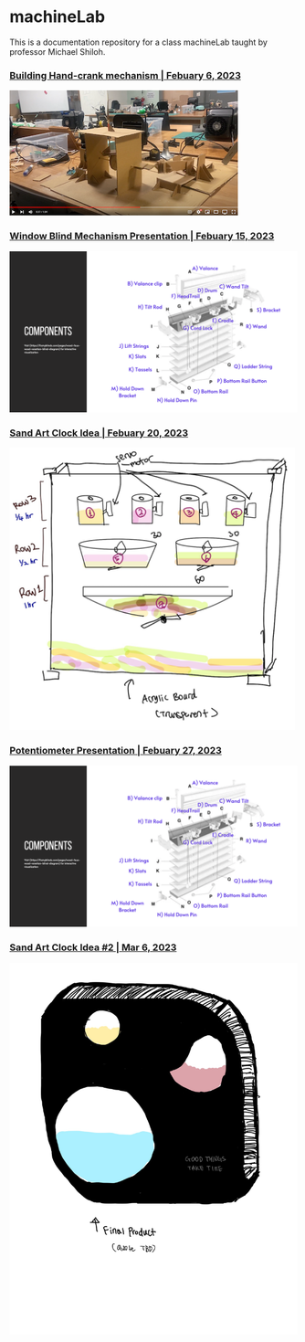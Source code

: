 # machineLab
This is a documentation repository for a class machineLab taught by professor Michael Shiloh.

### [Building Hand-crank mechanism | Febuary 6, 2023 ](https://github.com/Soojin-Lee0819/machineLab/tree/main/6February)

![](images/final_crank.png)

### [Window Blind Mechanism Presentation | Febuary 15, 2023 ](https://github.com/Soojin-Lee0819/machineLab/tree/main/26Feburary)
<img src="images/window_blind.png" width="600">

### [Sand Art Clock Idea | Febuary 20, 2023 ](https://github.com/Soojin-Lee0819/machineLab/tree/main/20Feburary)
<img src="images/sand_art_idea.png" width="500">

### [Potentiometer Presentation | Febuary 27, 2023 ](https://github.com/Soojin-Lee0819/machineLab/tree/main/26Feburary)
<img src="images/window_blind.png" width="600">


### [Sand Art Clock Idea #2 | Mar 6, 2023 ](https://github.com/Soojin-Lee0819/machineLab/tree/main/6March)
<img src="images/sand1.jpg" width="600">
